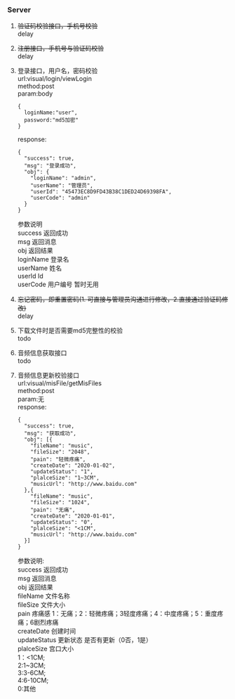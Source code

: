 ### Server

1.  ~~验证码校验接口，手机号校验~~    
    delay
2.  ~~注册接口，手机号与验证码校验~~    
    delay
3.  登录接口，用户名，密码校验     
    url:visual/login/viewLogin    
    method:post    
    param:body    
    ```
    {
      loginName:"user",
      password:"md5加密"
    }
    ```
    response:    
    ```
    {  
      "success": true,  
      "msg": "登录成功",  
      "obj": {    
        "loginName": "admin",    
        "userName": "管理员",    
        "userId": "45473EC8D9FD43B38C1DED24D69398FA",    
        "userCode": "admin"  
      }
    }
    ```    
     参数说明   
      success 返回成功  
      msg 返回消息  
      obj 返回结果  
      loginName 登录名  
      userName 姓名  
      userId Id  
      userCode 用户编号 暂时无用

4.  ~~忘记密码，即重置密码(1. 可直接与管理员沟通进行修改，2.直接通过验证码修改)~~    
    delay
5.  下载文件时是否需要md5完整性的校验    
    todo
6.  音频信息获取接口    
    todo
7.  音频信息更新校验接口    
    url:visual/misFile/getMisFiles     
    method:post    
    param:无    
    response:    
    ```
    {  
      "success": true,  
      "msg": "获取成功",  
      "obj": [{    
        "fileName": "music",    
        "fileSize": "2048",
        "pain": "轻微疼痛",
        "createDate": "2020-01-02",
        "updateStatus": "1",
        "plalceSize": "1~3CM",    
        "musicUrl": "http://www.baidu.com"  
      },{    
        "fileName": "music",    
        "fileSize": "1024",
        "pain": "无痛",
        "createDate": "2020-01-01",
        "updateStatus": "0",
        "plalceSize": "<1CM",    
        "musicUrl": "http://www.baidu.com"    
      }]
    }
    ```
    参数说明:    
    success 返回成功   
    msg 返回消息   
    obj 返回结果   
    fileName 文件名称   
    fileSize 文件大小   
    pain 疼痛感 1：无痛；2：轻微疼痛；3轻度疼痛；4：中度疼痛；5：重度疼痛；6剧烈疼痛     
    createDate 创建时间       
    updateStatus 更新状态 是否有更新（0否，1是）     
    plalceSize 宫口大小    
     1：<1CM;    
     2:1~3CM;    
     3:3-6CM;    
     4:6-10CM;    
     0:其他    
